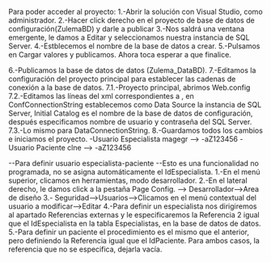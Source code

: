 Para poder acceder al proyecto:
1.-Abrir la solución con Visual Studio, como administrador.
2.-Hacer click derecho en el proyecto de base de datos de configuración(ZulemaBD) y darle a publicar
3.-Nos saldrá una ventana emergente, le damos a Editar y seleccionamos nuestra instancia de SQL Server.
4.-Estblecemos el nombre de la base de datos a crear.
5.-Pulsamos en Cargar valores y publicamos. Ahora toca esperar a que finalice.

6.-Publicamos la base de datos de datos (Zulema_DataBD).
7.-Editamos la configuración del proyecto principal para establecer las cadenas de conexión a la base de datos.
    7.1.-Proyecto principal, abrimos Web.config
    7.2.-Editamos las líneas del xml correspondientes a <connectionStrings>, en ConfConnectionString establecemos como Data Source la instancia de SQL Server, Initial Catalog es el nombre de la base de datos de configuración, después especificamos nombre de usuario y contraseña del SQL Server.
    7.3.-Lo mismo para DataConnectionString.
8.-Guardamos todos los cambios e iniciamos el proyecto.
	-Usuario Especialista 
		magegr --> -aZ123456
	-Usuario Paciente
		clne --> -aZ123456

--Para definir usuario especialista-paciente
	--Esto es una funcionalidad no programada, no se asigna automáticamente el IdEspecialista.
1.-En el menú superior, clicamos en herramientas, modo desarrollador.
2.-En el lateral derecho, le damos click a la pestaña Page Config. --> Desarrollador-->Area de diseño
3.- Seguridad-->Usuarios-->Clicamos en el menú contextual del usuario a modificar-->Editar
4.-Para definir un especialista nos dirigiremos al apartado Referencias externas y le especificaremos la Referencia 2 igual que el IdEspecialista en la tabla Especialistas, en la base de datos de datos.
5.-Para definir un paciente el procedimiento es el mismo que el anterior, pero definiendo la Referencia igual que el IdPaciente.
	Para ambos casos, la referencia que no se especifica, dejarla vacía.
